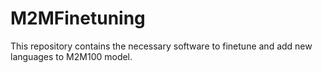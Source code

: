 # M2MFinetuning
This repository contains the necessary software to finetune and add new languages to M2M100 model.
